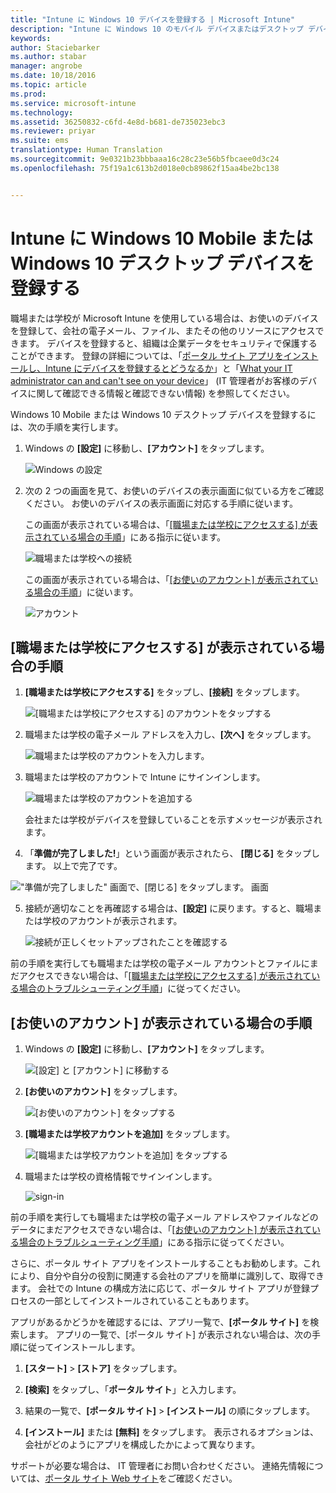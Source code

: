 ```yaml
---
title: "Intune に Windows 10 デバイスを登録する | Microsoft Intune"
description: "Intune に Windows 10 のモバイル デバイスまたはデスクトップ デバイスを登録する方法について説明します"
keywords: 
author: Staciebarker
ms.author: stabar
manager: angrobe
ms.date: 10/18/2016
ms.topic: article
ms.prod: 
ms.service: microsoft-intune
ms.technology: 
ms.assetid: 36250832-c6fd-4e8d-b681-de735023ebc3
ms.reviewer: priyar
ms.suite: ems
translationtype: Human Translation
ms.sourcegitcommit: 9e0321b23bbbaaa16c28c23e56b5fbcaee0d3c24
ms.openlocfilehash: 75f19a1c613b2d018e0cb89862f15aa4be2bc138


---
```



# Intune に Windows 10 Mobile または Windows 10 デスクトップ デバイスを登録する

職場または学校が Microsoft Intune を使用している場合は、お使いのデバイスを登録して、会社の電子メール、ファイル、またその他のリソースにアクセスできます。 デバイスを登録すると、組織は企業データをセキュリティで保護することができます。 登録の詳細については、「[ポータル サイト アプリをインストールし、Intune にデバイスを登録するとどうなるか](what-happens-if-you-install-the-company-portal-app-and-enroll-your-device-in-intune-windows.md)」と「[What your IT administrator can and can't see on your device](what-can-your-it-administrator-see-when-you-enroll-your-device-in-intune-windows.md)」 (IT 管理者がお客様のデバイスに関して確認できる情報と確認できない情報) を参照してください。


Windows 10 Mobile または Windows 10 デスクトップ デバイスを登録するには、次の手順を実行します。

1.  Windows の **[設定]** に移動し、**[アカウント]** をタップします。

    ![Windows の設定](./media/w10-enroll-rs1-settings-accounts.png)

2.  次の 2 つの画面を見て、お使いのデバイスの表示画面に似ている方をご確認ください。 お使いのデバイスの表示画面に対応する手順に従います。

    この画面が表示されている場合は、「[[職場または学校にアクセスする] が表示されている場合の手順](#steps-to-follow-if-you-see-access-work-or-school)」にある指示に従います。

    ![職場または学校への接続](./media/w10-enroll-rs1-connect-to-work-or-school.png)

    この画面が表示されている場合は、「[[お使いのアカウント] が表示されている場合の手順](#steps-to-follow-if-you-see-your-account)」に従います。

    ![アカウント](./media/w10-enroll-2-accounts-your-account.png)

## [職場または学校にアクセスする] が表示されている場合の手順

1.  **[職場または学校にアクセスする]** をタップし、**[接続]** をタップします。

    ![[職場または学校にアクセスする] のアカウントをタップする](./media/w10-enroll-rs1-connect-to-work-or-school.png)

2.  職場または学校の電子メール アドレスを入力し、**[次へ]** をタップします。

    ![職場または学校のアカウントを入力します。](./media/w10-enroll-rs1-set-up-work-or-school-account.png)

3. 職場または学校のアカウントで Intune にサインインします。

    ![職場または学校のアカウントを追加する](./media/w10-enroll-rs1-enter-your-credentials.png)

    会社または学校がデバイスを登録していることを示すメッセージが表示されます。

4. 「**準備が完了しました!**」という画面が表示されたら、 **[閉じる]** をタップします。 以上で完了です。

  !["準備が完了しました" 画面で、[閉じる] をタップします。 画面](./media/w10-enroll-rs1-youre-all-set.png)

5. 接続が適切なことを再確認する場合は、**[設定]** に戻ります。すると、職場または学校のアカウントが表示されます。

    ![接続が正しくセットアップされたことを確認する](./media/w10-enroll-rs1-validate-successful-enrollment.png)

前の手順を実行しても職場または学校の電子メール アカウントとファイルにまだアクセスできない場合は、「[[職場または学校にアクセスする] が表示されている場合のトラブルシューティング手順](troubleshoot-your-windows-10-device-windows.md#troubleshooting-steps-to-follow-if-you-see-access-work-or-school)」に従ってください。


## [お使いのアカウント] が表示されている場合の手順

1.  Windows の **[設定]** に移動し、**[アカウント]** をタップします。

    ![[設定] と [アカウント] に移動する](./media/W10-enroll-1-settings-accounts.png)

2.  **[お使いのアカウント]** をタップします。

    ![[お使いのアカウント] をタップする](./media/W10-enroll-2-accounts-your-account.png)

3.  **[職場または学校アカウントを追加]** をタップします。

    ![[職場または学校アカウントを追加] をタップする](./media/w10-enroll-3-add-work-school-acct.png)

4.  職場または学校の資格情報でサインインします。

    ![sign-in](./media/W10-enroll-4-sign-in.png)

前の手順を実行しても職場または学校の電子メール アドレスやファイルなどのデータにまだアクセスできない場合は、「[[お使いのアカウント] が表示されている場合のトラブルシューティング手順](troubleshoot-your-windows-10-device-windows.md#troubleshooting-steps-to-follow-if-you-see-your-account)」にある指示に従ってください。

さらに、ポータル サイト アプリをインストールすることもお勧めします。これにより、自分や自分の役割に関連する会社のアプリを簡単に識別して、取得できます。 会社での Intune の構成方法に応じて、ポータル サイト アプリが登録プロセスの一部としてインストールされていることもあります。

アプリがあるかどうかを確認するには、アプリ一覧で、**[ポータル サイト]** を検索します。 アプリの一覧で、[ポータル サイト] が表示されない場合は、次の手順に従ってインストールします。

1.  **[スタート]** &gt; **[ストア]** をタップします。

2.  **[検索]** をタップし、「**ポータル サイト**」と入力します。

3.  結果の一覧で、**[ポータル サイト]** &gt; **[インストール]** の順にタップします。

4.  **[インストール]** または **[無料]** をタップします。 表示されるオプションは、会社がどのようにアプリを構成したかによって異なります。

サポートが必要な場合は、 IT 管理者にお問い合わせください。 連絡先情報については、[ポータル サイト Web サイト](http://portal.manage.microsoft.com)をご確認ください。





<!--HONumber=Oct16_HO1-->


